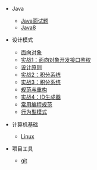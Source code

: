 
* Java

  * [Java面试题](./docs/b-1面试题总结-Java基础.md)
  * [Java8](./docs/java基础/java8.md)
* 设计模式

  * [面向对象](./docs/设计模式/面向对象.md)
  * [实战1：面向对象开发接口鉴权](./docs/设计模式/实战1：面向对象开发接口鉴权.md)
  * [设计原则](./docs/设计模式/设计原则.md)
  * [实战2：积分系统](./docs/设计模式/实战2：积分系统.md)
  * [实战3：积分系统](./docs/设计模式/实战3：性能计数器.md)
  * [规范与重构](./docs/设计模式/规范与重构.md)
  * [实战4：ID生成器](./docs/设计模式/实战4：ID生成器.md)
  * [常用编程规范](./docs/设计模式/常用20条编程规范.md)
  * [行为型模式](./docs/设计模式/行为型.md)
* 计算机基础

  * [Linux](./docs/linuxprobe.md)
  
* 项目工具

  * [git](./docs/项目管理/git.md)
